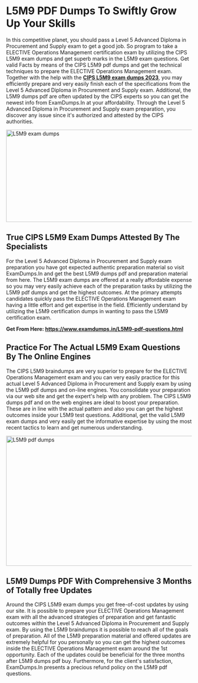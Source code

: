 <h1><strong>L5M9 PDF Dumps To Swiftly Grow Up Your Skills</strong></h1>
<p>In this competitive planet, you should pass a Level 5 Advanced Diploma in Procurement and Supply exam to get a good job. So program to take a ELECTIVE Operations Management certification exam by utilizing the CIPS L5M9 exam dumps and get superb marks in the L5M9 exam questions. Get valid Facts by means of the CIPS L5M9 pdf dumps and get the technical techniques to prepare the ELECTIVE Operations Management exam. Together with the help with the <strong><a href="https://www.examdumps.in/L5M9-pdf-questions.html">CIPS L5M9 exam dumps 2023</a></strong>, you may efficiently prepare and very easily finish each of the specifications from the Level 5 Advanced Diploma in Procurement and Supply exam. Additional, the L5M9 dumps pdf are often updated by the CIPS experts so you can get the newest info from ExamDumps.In at your affordability. Through the Level 5 Advanced Diploma in Procurement and Supply exam preparation, you discover any issue since it's authorized and attested by the CIPS authorities.</p>
<p><img src="https://i.ibb.co/zxJwW90/Copy-of-Online-Classes-Twitter-header-post-Made-with-Poster-My-Wall-1.png" alt="L5M9 exam dumps" width="750" height="250" /></p>
<h2><strong>True CIPS L5M9 Exam Dumps Attested By The Specialists</strong></h2>
<p>For the Level 5 Advanced Diploma in Procurement and Supply exam preparation you have got expected authentic preparation material so visit ExamDumps.In and get the best L5M9 dumps pdf and preparation material from here. The L5M9 exam dumps are offered at a really affordable expense so you may very easily achieve each of the preparation tasks by utilizing the L5M9 pdf dumps and get the highest outcomes. At the primary attempts candidates quickly pass the ELECTIVE Operations Management exam having a little effort and get expertise in the field. Efficiently understand by utilizing the L5M9 certification dumps in wanting to pass the L5M9 certification exam.</p>
<p><strong>Get From Here:&nbsp;<a href="https://www.examdumps.in/L5M9-pdf-questions.html">https://www.examdumps.in/L5M9-pdf-questions.html</a></strong></p>
<h2><strong>Practice For The Actual L5M9 Exam Questions By The Online Engines</strong></h2>
<p>The CIPS L5M9 braindumps are very superior to prepare for the ELECTIVE Operations Management exam and you can very easily practice for this actual Level 5 Advanced Diploma in Procurement and Supply exam by using the L5M9 pdf dumps and on-line engines. You consolidate your preparation via our web site and get the expert's help with any problem. The CIPS L5M9 dumps pdf and on the web engines are ideal to boost your preparation. These are in line with the actual pattern and also you can get the highest outcomes inside your L5M9 test questions. Additional, get the valid L5M9 exam dumps and very easily get the informative expertise by using the most recent tactics to learn and get numerous understanding.</p>
<p><a href="https://www.examdumps.in/L5M9-pdf-questions.html"><img src="https://i.ibb.co/QkNtdwY/Copy-of-Zoom-Online-Classes-Facebook-Share-Po-Made-with-Poster-My-Wall-1.jpg" alt="L5M9 pdf dumps" width="670" height="352" /></a></p>
<h2><strong>L5M9 Dumps PDF With Comprehensive 3 Months of Totally free Updates</strong></h2>
<p>Around the CIPS L5M9 exam dumps you get free-of-cost updates by using our site. It is possible to prepare your ELECTIVE Operations Management exam with all the advanced strategies of preparation and get fantastic outcomes within the Level 5 Advanced Diploma in Procurement and Supply exam. By using the L5M9 braindumps it is possible to reach all of the goals of preparation. All of the L5M9 preparation material and offered updates are extremely helpful for you personally so you can get the highest outcomes inside the ELECTIVE Operations Management exam around the 1st opportunity. Each of the updates could be beneficial for the three months after L5M9 dumps pdf buy. Furthermore, for the client's satisfaction, ExamDumps.In presents a precious refund policy on the L5M9 pdf questions.</p>
